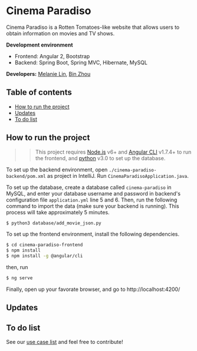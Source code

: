 # Cinema Paradiso

Cinema Paradiso is a Rotten Tomatoes-like website that allows users to obtain information on movies and TV shows. 

**Development environment**
  - Frontend: Angular 2, Bootstrap
  - Backend: Spring Boot, Spring MVC, Hibernate, MySQL
  
**Developers:** [Melanie Lin](https://github.com/captain-melanie), [Bin Zhou](https://github.com/bizzhou)

## Table of contents
* [How to run the project](#how-to-run-the-project)
* [Updates](#updates)
* [To do list](#to-do-list)

## How to run the project <a id="how-to-run-the-project"></a>
>>This project requires [Node.js](https://nodejs.org/) v6+ and [Angular CLI](https://cli.angular.io) v1.7.4+ to run the frontend, and [python](https://www.python.org/download/releases/3.0/) v3.0 to set up the database.

To set up the backend environment, open ``./cinema-paradiso-backend/pom.xml`` as project in IntelliJ. Run ``CinemaParadisoApplication.java``.

To set up the database, create a database called ``cinema-paradiso`` in MySQL, and enter your database username and password in backend's configuration file ``application.yml`` line 5 and 6. Then, run the following command to import the data (make sure your backend is running). This process will take approximately 5 minutes. 
```sh
$ python3 database/add_movie_json.py
```

To set up the frontend environment, install the following dependencies.

```sh
$ cd cinema-paradiso-frontend
$ npm install
$ npm install -g @angular/cli
```
then, run
```sh
$ ng serve
```

Finally, open up your favorate browser, and go to http://localhost:4200/

## Updates <a id="updates"></a>

## To do list <a id="to-do-list"></a>
See our [use case list](https://github.com/captain-melanie/rottentomatoes/blob/master/use-case-list.md) and feel free to contribute! 


